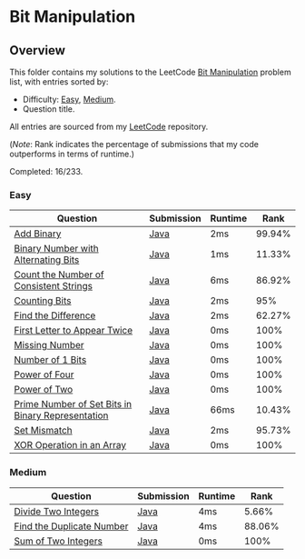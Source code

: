 # Bit Manipulation

## Overview
This folder contains my solutions to the LeetCode [Bit Manipulation](https://leetcode.com/problem-list/bit-manipulation/) problem list,
with entries sorted by:
- Difficulty: [Easy](#easy), [Medium](#medium).
- Question title.

All entries are sourced from my [LeetCode](https://github.com/shumarb/leetcode) repository.

(*Note*: Rank indicates the percentage of submissions that my code outperforms in terms of runtime.)

Completed: 16/233.

### Easy
| Question                                                                                                                                                             | Submission                                                                                                                     | Runtime | Rank   |
|----------------------------------------------------------------------------------------------------------------------------------------------------------------------|--------------------------------------------------------------------------------------------------------------------------------|---------|--------|
| [Add Binary](https://leetcode.com/problems/add-binary/description/)                                                                                                  | [Java](https://github.com/shumarb/leetcode/blob/main/submissions/java/AddBinary.java)                                          | 2ms     | 99.94% |
| [Binary Number with Alternating Bits](https://leetcode.com/problems/binary-number-with-alternating-bits/description/)                                                | [Java](https://github.com/shumarb/leetcode/blob/main/submissions/java/BinaryNumberWithAlternatingBits.java)                    | 1ms     | 11.33% |
| [Count the Number of Consistent Strings](https://leetcode.com/problems/count-the-number-of-consistent-strings/description/)                                          | [Java](https://github.com/shumarb/leetcode/blob/main/submissions/java/CountTheNumberOfConsistentStrings.java)                  | 6ms     | 86.92% |
| [Counting Bits](https://leetcode.com/problems/counting-bits/description/)                                                                                            | [Java](https://github.com/shumarb/leetcode/blob/main/submissions/java/CountingBits.java)                                       | 2ms     | 95%    |
| [Find the Difference](https://leetcode.com/problems/find-the-difference/description/)                                                                                | [Java](https://github.com/shumarb/leetcode/blob/main/submissions/java/FindTheDifference.java)                                  | 2ms     | 62.27% |
| [First Letter to Appear Twice](https://leetcode.com/problems/first-letter-to-appear-twice/description/)                                                              | [Java](https://github.com/shumarb/leetcode/blob/main/submissions/java/FirstLetterToAppearTwice.java)                           | 0ms     | 100%   |
| [Missing Number](https://leetcode.com/problems/missing-number/description/)                                                                                          | [Java](https://github.com/shumarb/leetcode/blob/main/submissions/java/MissingNumber.java)                                      | 0ms     | 100%   |
| [Number of 1 Bits](https://leetcode.com/problems/number-of-1-bits/description/)                                                                                      | [Java](https://github.com/shumarb/leetcode/blob/main/submissions/java/NumberOf1Bits.java)                                      | 0ms     | 100%   |
| [Power of Four](https://leetcode.com/problems/power-of-four/description/)                                                                                            | [Java](https://github.com/shumarb/leetcode/blob/main/submissions/java/PowerOfFour.java)                                        | 0ms     | 100%   |
| [Power of Two](https://leetcode.com/problems/power-of-two/description/)                                                                                              | [Java](https://github.com/shumarb/leetcode/blob/main/submissions/java/PowerOfTwo.java)                                         | 0ms     | 100%   |
| [Prime Number of Set Bits in Binary Representation](https://leetcode.com/problems/prime-number-of-set-bits-in-binary-representation/description/)                    | [Java](https://github.com/shumarb/leetcode/blob/main/submissions/java/PrimeNumberOfSetBitsInBinaryRepresentation.java)         | 66ms    | 10.43% |
| [Set Mismatch](https://leetcode.com/problems/set-mismatch/description/)                                                                                              | [Java](https://github.com/shumarb/leetcode/blob/main/submissions/java/SetMismatch.java)                                        | 2ms     | 95.73% |
| [XOR Operation in an Array](https://leetcode.com/problems/xor-operation-in-an-array/description/)                                                                    | [Java](https://github.com/shumarb/leetcode/blob/main/submissions/java/XorOperationInAnArray.java)                              | 0ms     | 100%   |

### Medium
| Question                                                                                                                               | Submission                                                                                                      | Runtime | Rank   |
|----------------------------------------------------------------------------------------------------------------------------------------|-----------------------------------------------------------------------------------------------------------------|---------|--------|
| [Divide Two Integers](https://leetcode.com/problems/divide-two-integers/description/)                                                  | [Java](https://github.com/shumarb/leetcode/blob/main/submissions/java/DivideTwoIntegers.java)                   | 4ms     | 5.66%  |
| [Find the Duplicate Number](https://leetcode.com/problems/find-the-duplicate-number/description/)                                      | [Java](https://github.com/shumarb/leetcode/blob/main/submissions/java/FindTheDuplicateNumber.java)              | 4ms     | 88.06% |
| [Sum of Two Integers](https://leetcode.com/problems/sum-of-two-integers/description/)                                                  | [Java](https://github.com/shumarb/leetcode/blob/main/submissions/java/SumOfTwoIntegers.java)                    | 0ms     | 100%   |
